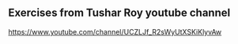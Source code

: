 ## Exercises from Tushar Roy youtube channel

https://www.youtube.com/channel/UCZLJf_R2sWyUtXSKiKlyvAw
